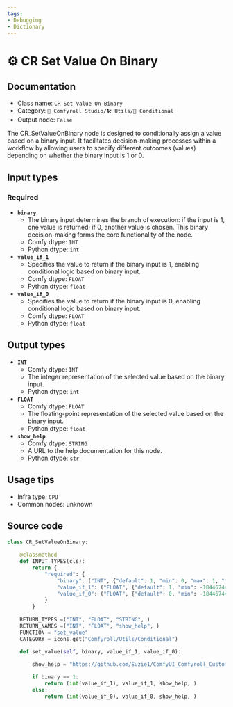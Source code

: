 ```yaml
---
tags:
- Debugging
- Dictionary
---
```


# ⚙️ CR Set Value On Binary
## Documentation
- Class name: `CR Set Value On Binary`
- Category: `🧩 Comfyroll Studio/🛠️ Utils/🔀 Conditional`
- Output node: `False`

The CR_SetValueOnBinary node is designed to conditionally assign a value based on a binary input. It facilitates decision-making processes within a workflow by allowing users to specify different outcomes (values) depending on whether the binary input is 1 or 0.
## Input types
### Required
- **`binary`**
    - The binary input determines the branch of execution: if the input is 1, one value is returned; if 0, another value is chosen. This binary decision-making forms the core functionality of the node.
    - Comfy dtype: `INT`
    - Python dtype: `int`
- **`value_if_1`**
    - Specifies the value to return if the binary input is 1, enabling conditional logic based on binary input.
    - Comfy dtype: `FLOAT`
    - Python dtype: `float`
- **`value_if_0`**
    - Specifies the value to return if the binary input is 0, enabling conditional logic based on binary input.
    - Comfy dtype: `FLOAT`
    - Python dtype: `float`
## Output types
- **`INT`**
    - Comfy dtype: `INT`
    - The integer representation of the selected value based on the binary input.
    - Python dtype: `int`
- **`FLOAT`**
    - Comfy dtype: `FLOAT`
    - The floating-point representation of the selected value based on the binary input.
    - Python dtype: `float`
- **`show_help`**
    - Comfy dtype: `STRING`
    - A URL to the help documentation for this node.
    - Python dtype: `str`
## Usage tips
- Infra type: `CPU`
- Common nodes: unknown


## Source code
```python
class CR_SetValueOnBinary:
       
    @classmethod
    def INPUT_TYPES(cls):
        return {
            "required": {
                "binary": ("INT", {"default": 1, "min": 0, "max": 1, "forceInput": True}),
                "value_if_1": ("FLOAT", {"default": 1, "min": -18446744073709551615, "max": 18446744073709551615}),   
                "value_if_0": ("FLOAT", {"default": 0, "min": -18446744073709551615, "max": 18446744073709551615}),   
            }
        }
    
    RETURN_TYPES =("INT", "FLOAT", "STRING", )
    RETURN_NAMES =("INT", "FLOAT", "show_help", )
    FUNCTION = "set_value"    
    CATEGORY = icons.get("Comfyroll/Utils/Conditional")
    
    def set_value(self, binary, value_if_1, value_if_0):

        show_help = "https://github.com/Suzie1/ComfyUI_Comfyroll_CustomNodes/wiki/Other-Nodes#cr-set-value-on-boolean"

        if binary == 1:
            return (int(value_if_1), value_if_1, show_help, )   
        else:
            return (int(value_if_0), value_if_0, show_help, )

```

